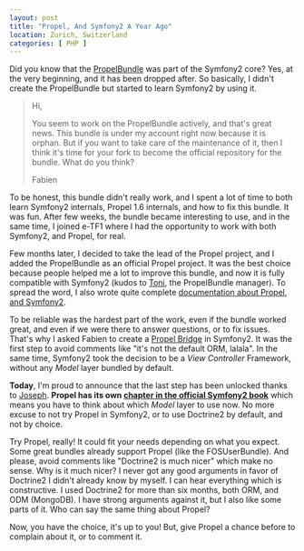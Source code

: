 ```yaml
---
layout: post
title: "Propel, And Symfony2 A Year Ago"
location: Zurich, Switzerland
categories: [ PHP ]
---
```


Did you know that the [PropelBundle](http://github.com/propelorm/PropelBundle) was part of the
Symfony2 core? Yes, at the very beginning, and it has been dropped after. So basically, I didn't
create the PropelBundle but started to learn Symfony2 by using it.

> Hi,
>
> You seem to work on the PropelBundle actively, and that's great news. This bundle is under my account right now because it is orphan. But if you want to take care of the maintenance of it, then I think it's time for your fork to become the official repository for the bundle. What do you think?
>
> Fabien

To be honest, this bundle didn't really work, and I spent a lot of time to both learn Symfony2 internals,
Propel 1.6 internals, and how to fix this bundle. It was fun. After few weeks, the bundle became interesting
to use, and in the same time, I joined e-TF1 where I had the opportunity to work with both Symfony2, and Propel,
for real.

Few months later, I decided to take the lead of the Propel project, and I added the PropelBundle as an official
Propel project. It was the best choice because people helped me a lot to improve this bundle, and now it is
fully compatible with Symfony2 (kudos to [Toni](https://github.com/havvg), the PropelBundle manager).
To spread the word, I also wrote quite complete [documentation about Propel, and Symfony2](http://www.propelorm.org/documentation/#working_with_symfony2).

To be reliable was the hardest part of the work, even if the bundle worked great, and even if we were there
to answer questions, or to fix issues. That's why I asked Fabien to create a [Propel Bridge](https://github.com/symfony/Propel1Bridge) in Symfony2. It was the first step to avoid comments like "it's not the default ORM, lalala".
In the same time, Symfony2 took the decision to be a _View Controller_ Framework, without any _Model_ layer bundled
by default.

**Today**, I'm proud to announce that the last step has been unlocked thanks to [Joseph](https://github.com/rouffj).
**Propel has its own [chapter in the official Symfony2 book](http://symfony.com/doc/master/book/propel.html)** which means you have to think about which _Model_ layer to use now.
No more excuse to not try Propel in Symfony2, or to use Doctrine2 by default, and not by choice.

Try Propel, really! It could fit your needs depending on what you expect. Some great bundles already support Propel
(like the FOSUserBundle). And please, avoid comments like "Doctrine2 is much nicer" which make no sense. Why is it much nicer?
I never got any good arguments in favor of Doctrine2 I didn't already know by myself. I can hear everything which is constructive.
I used Doctrine2 for more than six months, both ORM, and ODM (MongoDB). I have strong arguments against it, but I also
like some parts of it. Who can say the same thing about Propel?

Now, you have the choice, it's up to you! But, give Propel a chance before to complain about it, or to comment it.
